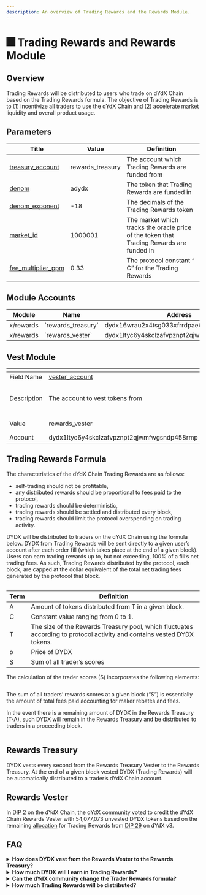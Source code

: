 ```yaml
---
description: An overview of Trading Rewards and the Rewards Module.
---
```


# 🎆 Trading Rewards and Rewards Module

## Overview

Trading Rewards will be distributed to users who trade on dYdX Chain based on the Trading Rewards formula. The objective of Trading Rewards is to (1) incentivize all traders to use the dYdX Chain and (2) accelerate market liquidity and overall product usage.

## Parameters

| Title                                                                                                                                          | Value             | Definition                                                                               |
| ---------------------------------------------------------------------------------------------------------------------------------------------- | ----------------- | ---------------------------------------------------------------------------------------- |
| [treasury\_account](https://github.com/dydxopsdao/networks/blob/fd7ee6e63e7e4b3ffab4fe600ac7cdb77c28d88d/dydx-mainnet-1/genesis.json#L3756)    | rewards\_treasury | The account which Trading Rewards are funded from                                        |
| [denom](https://github.com/dydxopsdao/networks/blob/fd7ee6e63e7e4b3ffab4fe600ac7cdb77c28d88d/dydx-mainnet-1/genesis.json#L3757)                | adydx             | The token that Trading Rewards are funded in                                             |
| [denom\_exponent](https://github.com/dydxopsdao/networks/blob/fd7ee6e63e7e4b3ffab4fe600ac7cdb77c28d88d/dydx-mainnet-1/genesis.json#L3758)      | -18               | The decimals of the Trading Rewards token                                                |
| [market\_id](https://github.com/dydxopsdao/networks/blob/fd7ee6e63e7e4b3ffab4fe600ac7cdb77c28d88d/dydx-mainnet-1/genesis.json#L3759)           | 1000001           | The market which tracks the oracle price of the token that Trading Rewards are funded in |
| [fee\_multiplier\_ppm](https://github.com/dydxopsdao/networks/blob/fd7ee6e63e7e4b3ffab4fe600ac7cdb77c28d88d/dydx-mainnet-1/genesis.json#L3760) | 0.33              | The protocol constant “ C” for the Trading Rewards                                       |

## Module Accounts

| Module    | Name                  | Address                                     |
| --------- | --------------------- | ------------------------------------------- |
| x/rewards | \`rewards\_treasury\` | dydx16wrau2x4tsg033xfrrdpae6kxfn9kyuerr5jjp |
| x/rewards | \`rewards\_vester\`   | dydx1ltyc6y4skclzafvpznpt2qjwmfwgsndp458rmp |

## Vest Module



<table data-header-hidden data-full-width="true"><thead><tr><th width="136"></th><th width="403"></th><th width="396"></th><th width="149"></th><th width="139"></th><th width="139"></th></tr></thead><tbody><tr><td>Field Name</td><td><a href="https://github.com/dydxopsdao/networks/blob/fd7ee6e63e7e4b3ffab4fe600ac7cdb77c28d88d/dydx-mainnet-1/genesis.json#L3820">vester_account</a></td><td><a href="https://github.com/dydxopsdao/networks/blob/fd7ee6e63e7e4b3ffab4fe600ac7cdb77c28d88d/dydx-mainnet-1/genesis.json#L3821">treasury_account</a></td><td><a href="https://github.com/dydxopsdao/networks/blob/fd7ee6e63e7e4b3ffab4fe600ac7cdb77c28d88d/dydx-mainnet-1/genesis.json#L3822">denom</a></td><td><a href="https://github.com/dydxopsdao/networks/blob/fd7ee6e63e7e4b3ffab4fe600ac7cdb77c28d88d/dydx-mainnet-1/genesis.json#L3823">start_time</a></td><td><a href="https://github.com/dydxopsdao/networks/blob/fd7ee6e63e7e4b3ffab4fe600ac7cdb77c28d88d/dydx-mainnet-1/genesis.json#L3824">end_time</a></td></tr><tr><td>Description</td><td>The account to vest tokens from</td><td>The account to vest tokens to</td><td>The token that is vested</td><td>The start time of vesting</td><td>The end time of vesting</td></tr><tr><td>Value</td><td>rewards_vester</td><td>rewards_treasury</td><td>adydx</td><td>2021-08-03T15:00:00Z</td><td>2026-08-03T15:00:00Z</td></tr><tr><td>Account </td><td>dydx1ltyc6y4skclzafvpznpt2qjwmfwgsndp458rmp</td><td>dydx16wrau2x4tsg033xfrrdpae6kxfn9kyuerr5jjp</td><td></td><td></td><td></td></tr></tbody></table>

## Trading Rewards Formula

The characteristics of the dYdX Chain Trading Rewards are as follows:

* self-trading should not be profitable,&#x20;
* any distributed rewards should be proportional to fees paid to the protocol,
* trading rewards should be deterministic,
* trading rewards should be settled and distributed every block,&#x20;
* trading rewards should limit the protocol overspending on trading activity.

DYDX will be distributed to traders on the dYdX Chain using the formula below. DYDX from Trading Rewards will be sent directly to a given user’s account after each order fill (which takes place at the end of a given block). Users can earn trading rewards up to, but not exceeding, 100% of a fill’s net trading fees. As such, Trading Rewards distributed by the protocol, each block, are capped at the dollar equivalent of the total net trading fees generated by the protocol that block.&#x20;

<figure><img src="https://lh7-eu.googleusercontent.com/U8h-_7D3nVt9eF1CIVhdE75czrjxlugOeru3yniuw_l1Yhu511DS7FEb1R5FNSvCmmkzErlxeRIvAu_BLHB6mKugoH5SjpCI5Ota4JIPCldyvuSzJ_eL_k30zmtyRbtu8u8WIUC_0Nfed6C6-laBo2I" alt=""><figcaption></figcaption></figure>

| Term | Definition                                                                                                               |
| ---- | ------------------------------------------------------------------------------------------------------------------------ |
| A    | Amount of tokens distributed from T in a given block.                                                                    |
| C    | Constant value ranging from 0 to 1.                                                                                      |
| T    | The size of the Rewards Treasury pool, which fluctuates according to protocol activity and  contains vested DYDX tokens. |
| p    | Price of DYDX                                                                                                            |
| S    | Sum of all trader’s scores                                                                                               |

The calculation of the trader scores (S) incorporates the following elements:

<figure><img src="https://lh7-eu.googleusercontent.com/r23o-srOJOWMrHA8TpGwNRpHTB1s3m7A5TmDOIYtV5WP07wSzyWoSIbELzxJMYhIu9enwmWZMXk8B-1kbfQCBCTVxagB3VMBbJeL6EZfVuniqqEcSI-zb4bvA2T37-tyJCTPxevLpkHDTzv-xYbBw4Y" alt=""><figcaption></figcaption></figure>

The sum of all traders’ rewards scores at a given block (“S”) is essentially the amount of total fees paid accounting for maker rebates and fees.&#x20;

In the event there is a remaining amount of DYDX in the Rewards Treasury (T-A), such DYDX will remain in the Rewards Treasury and be distributed to traders in a proceeding block.

<figure><img src="https://lh7-eu.googleusercontent.com/s2Gclbxm3RUqHhXr23DB0Mc_NIcVVUmuXlMKR5gb6FPASPRKhFU7Bd53RJV7d_yFN2v7Y-iXZOxA9K4gIJ8ZHkaX_7xqupnCN3oWWx1BLTgXhqTmZ508rWaDCKkrLZTOUsBEWLg3-bMwulRAxYyaREk" alt=""><figcaption></figcaption></figure>

## Rewards Treasury

DYDX vests every second from the Rewards Treasury Vester to the Rewards Treasury. At the end of a given block vested DYDX (Trading Rewards) will be automatically distributed to a trader’s dYdX Chain account.&#x20;

## Rewards Vester

In [DIP 2](https://www.mintscan.io/dydx/proposals/2) on the dYdX Chain, the dYdX community voted to credit the dYdX Chain Rewards Vester with 54,077,073 unvested DYDX tokens based on the remaining [allocation](https://docs.dydx.community/dydx-governance/start-here/dydx-allocations) for Trading Rewards from [DIP 29](https://dydx.community/dashboard/proposal/16) on dYdX v3.&#x20;

## FAQ

<details>

<summary><strong>How does DYDX vest from the Rewards Vester to the Rewards Treasury?</strong></summary>

The Vest Module allows the vesting process to happen on the dYdX Chain. The module is responsible for determining the rate of tokens that vest from Vester Accounts to other accounts such as a `community_treasury` and a `rewards_treasury`. The rate of token transfers is linear with respect to time. Thus, block timestamps are used to vest tokens.

The dYdX Community through a governance vote has the ability to create, update, or delete `vest_entries` through a governance vote.

Based on the `start_time` and `end_time`, DYDX will vest from the Rewards Vester to the Rewards Treasury at approximately \~0.64 DYDX per second.

</details>

<details>

<summary><strong>How much DYDX will I earn in Trading Rewards?</strong> </summary>

Immediately following the execution of each trade, the dYdX Chain protocol calculates the projected amount of trading rewards related to such trade. The [dydx.trade](https://dydx.trade/) user interface displays the maximum potential rewards for a given trade size before the trade occurs. It's important to note that users can accumulate trading rewards from 0-100% of the net trading fees of a fill, paid in DYDX, but not exceeding this limit.

</details>

<details>

<summary><strong>Can the dYdX community change the Trader Rewards formula?</strong> </summary>

Yes, the Trading Rewards formula can be modified by the dYdX community through a dYdX Chain Software Upgrade Proposal. If the dYdX community wishes to change any of the parameters outlined in the Parameters section above, e.g. the `fee_multiplier_ppm`, it can be done through a dYdX Chain Parameter Change Proposal.&#x20;

</details>

<details>

<summary><strong>How much Trading Rewards will be distributed?</strong></summary>

In [DIP 2](https://www.mintscan.io/dydx/proposals/2) on the dYdX Chain, the dYdX community voted to credit the dYdX Chain Rewards Vester with 54,077,073 unvested DYDX tokens based on the remaining [allocation](https://docs.dydx.community/dydx-governance/start-here/dydx-allocations) for Trading Rewards from [DIP 29](https://dydx.community/dashboard/proposal/16) on dYdX v3.&#x20;

The dYdX community could choose to transfer more vested DYDX from the dYdX Chain Community Treasury to the Rewards Vester through a Community Spend Proposal, e.g. to increase trading rewards in the future.

</details>

